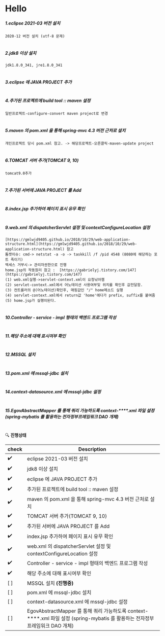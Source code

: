 # Hello

##### 1.eclipse 2021-03 버전 설치<br>
`2020-12 버전 설치 (utf-8 문제)` <br></br>
##### 2.jdk8 이상 설치<br>
`jdk1.8.0_341, jre1.8.0_341 `<br></br>
##### 3.eclipse 에 JAVA PROJECT 추가<br></br>
##### 4.추가된 프로젝트에 build tool :: maven 설정<br>
`일반프로젝트-configure-convert maven project로 변경`<br></br>
##### 5.maven 의 pom.xml 을 통해 spring-mvc 4.3 버전 근처로 설치<br>
`개인프로젝트 당시 pom.xml 참고. -> 해당프로젝트-오른클릭-maven-update project`<br></br>
##### 6.TOMCAT 서버 추가(TOMCAT 9, 10) <br>
`tomcat9.0추가`<br></br>
##### 7.추가된 서버에 JAVA PROJECT 를 Add<br></br>
##### 8.index.jsp 추가하여 페이지 표시 유무 확인<br></br>
##### 9.web.xml 의 dispatcherServlet 설정 및 contextConfigureLocation 설정<br>
`[https://gmlwjd9405.github.io/2018/10/29/web-application-structure.html](https://gmlwjd9405.github.io/2018/10/29/web-application-structure.html) 참고`<br>
`톰캣이슈: cmd-> netstat -a -o -> taskkill /f /pid 4548 (8080에 해당하는 포트 죽이기)`<br>
`엑세스 거부시-> 관리자권한으로 진행`<br>
`home.jsp의 작동원리 참고 :  [https://gabrielyj.tistory.com/147](https://gabrielyj.tistory.com/147) `<br> 
`(1) web.xml실행->servlet-context.xml이 요청낚아챔`<br>
`(2) servlet-context.xml에서 어노테이션 사용여부및 위치를 확인후 값전달함.`<br>
`(3) 컨트롤러의 @(어노테이션)확인후, 매핑값인 "/" home메소드 실행`<br>
`(4) servlet-context.xml에서 return값 'home'에다가 prefix, suffix를 붙여줌`<br>
`(5) home.jsp가 실행이된다.`<br></br>
##### 10.Controller - service - impl  형태의 백엔드 프로그램 작성<br></br>
##### 11.해당 주소에 대해 표시여부 확인<br></br>
##### 12.MSSQL 설치 <br></br>
##### 13.pom.xml 에 mssql-jdbc 설치<br></br>
##### 14.context-datasource.xml 에 mssql-jdbc 설정<br></br>
##### 15.EgovAbstractMapper 를 통해 쿼리 가능하도록 context-****.xml 파일 설정 (spring-mybatis 를 활용하는 전자정부프레임워크 DAO 개체)<br></br>

 :mag: **진행상태**

| check      | Description                                                                                                                       |
| ---------- | -----------------------------------------------------------------------------------------------------------------------------     |
| :heavy_check_mark:        | eclipse 2021-03 버전 설치                                                                                                         |
| :heavy_check_mark:        | jdk8 이상 설치                                                                                                                    |
| :heavy_check_mark:        | eclipse 에 JAVA PROJECT 추가                                                                                                      |
| :heavy_check_mark:        | 추가된 프로젝트에 build tool :: maven 설정                                                                                        |
| :heavy_check_mark:        | maven 의 pom.xml 을 통해 spring-mvc 4.3 버전 근처로 설치                                                                           |
| :heavy_check_mark:        | TOMCAT 서버 추가(TOMCAT 9, 10)                                                                                                     |
| :heavy_check_mark:        | 추가된 서버에 JAVA PROJECT 를 Add                                                                                                  |
| :heavy_check_mark:        | index.jsp 추가하여 페이지 표시 유무 확인                                                                                            |
| :heavy_check_mark:        | web.xml 의 dispatcherServlet 설정 및 contextConfigureLocation 설정                                                                  |
| :heavy_check_mark:        | Controller - service - impl  형태의 백엔드 프로그램 작성                                                                            |
| :heavy_check_mark:        | 해당 주소에 대해 표시여부 확인                                                                                                      |
| [ ]        | MSSQL 설치    **(진행중)**                                                                                                         |
| [ ]        | pom.xml 에 mssql-jdbc 설치                                                                                                         |
| [ ]        | context-datasource.xml 에 mssql-jdbc 설정                                                                                          |
| [ ]        | EgovAbstractMapper 를 통해 쿼리 가능하도록 context-****.xml 파일 설정 (spring-mybatis 를 활용하는 전자정부프레임워크 DAO 개체)     |




